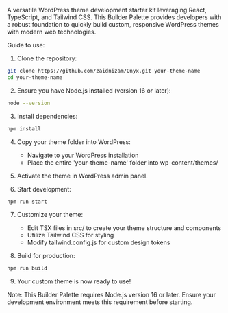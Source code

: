 A versatile WordPress theme development starter kit leveraging React, TypeScript, and Tailwind CSS. This Builder Palette provides developers with a robust foundation to quickly build custom, responsive WordPress themes with modern web technologies.

Guide to use:

1. Clone the repository:
```bash
git clone https://github.com/zaidnizam/Onyx.git your-theme-name
cd your-theme-name
```

2. Ensure you have Node.js installed (version 16 or later):
```bash
node --version
```

3. Install dependencies:
```bash
npm install
```

4. Copy your theme folder into WordPress:
   - Navigate to your WordPress installation
   - Place the entire 'your-theme-name' folder into wp-content/themes/

5. Activate the theme in WordPress admin panel.

6. Start development:
```bash
npm run start
```

7. Customize your theme:
   - Edit TSX files in src/ to create your theme structure and components
   - Utilize Tailwind CSS for styling
   - Modify tailwind.config.js for custom design tokens

8. Build for production:
```bash
npm run build
```

9. Your custom theme is now ready to use!

Note: This Builder Palette requires Node.js version 16 or later. Ensure your development environment meets this requirement before starting.
